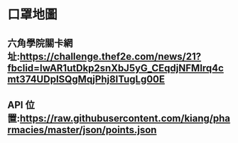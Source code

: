 # 口罩地圖

## 六角學院關卡網址:https://challenge.thef2e.com/news/21?fbclid=IwAR1utDkp2snXbJ5yG_CEqdjNFMIrq4cmt374UDpISQgMqjPhj8ITugLg00E

## API 位置:https://raw.githubusercontent.com/kiang/pharmacies/master/json/points.json
